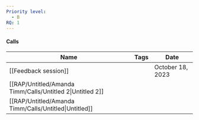 ```yaml
---
Priority level:
  - B
RQ: 1
---
```

#### Calls

|Name|Tags|Date|
|---|---|---|
|[[Feedback session]]||October 18, 2023|
|[[RAP/Untitled/Amanda Timm/Calls/Untitled 2\|Untitled 2]]|||
|[[RAP/Untitled/Amanda Timm/Calls/Untitled\|Untitled]]|||
